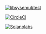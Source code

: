 [![libsysemul/test](https://travis-ci.org/LavaVPS/libsysemul.svg?branch=test)](https://travis-ci.org/LavaVPS/libsysemul.svg?branch=test)

[![CircleCI](https://circleci.com/gh/LavaVPS/libsysemul/tree/test3.svg?style=svg)](https://circleci.com/gh/LavaVPS/libsysemul/tree/test3)

[![Solanolabs](https://ci.solanolabs.com/LavaVPS/libsysemul/badges/branches/master?badge_token=90910a13f88bea21148a023bcb74c090181ed4b1)](https://ci.solanolabs.com/LavaVPS/libsysemul/suites/853590)

